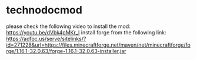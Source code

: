 # technodocmod 
please check the following video to install the mod:
https://youtu.be/dVbk4pMKr_I
install forge from the following link: 
https://adfoc.us/serve/sitelinks/?id=271228&url=https://files.minecraftforge.net/maven/net/minecraftforge/forge/1.16.1-32.0.63/forge-1.16.1-32.0.63-installer.jar
